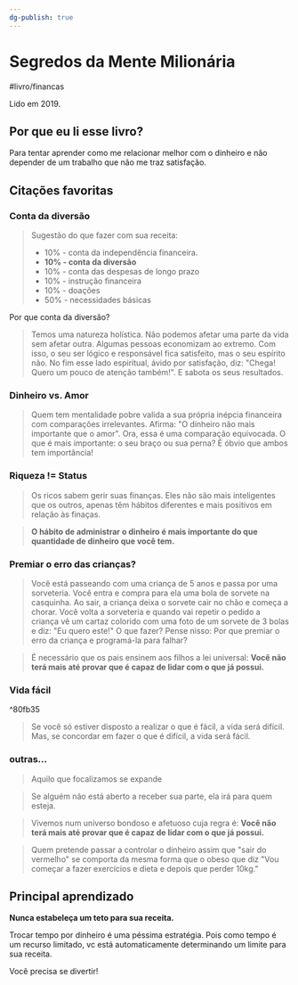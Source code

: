 ```yaml
---
dg-publish: true
---
```

# Segredos da Mente Milionária

#livro/financas 

Lido em 2019.

## Por que eu li esse livro?

Para tentar aprender como me relacionar melhor com o dinheiro e não depender de um trabalho que não me traz satisfação.

## Citações favoritas

### Conta da diversão

> Sugestão do que fazer com sua receita:
> - 10% - conta da independência financeira.
> - **10% - conta da diversão**
> - 10% - conta das despesas de longo prazo
> - 10% - instrução financeira
> - 10% - doações
> - 50% - necessidades básicas

Por que conta da diversão?

> Temos uma natureza holística. Não podemos afetar uma parte da vida sem afetar outra. Algumas pessoas economizam ao extremo. Com isso, o seu ser lógico e responsável fica satisfeito, mas o seu espírito não. No fim esse lado espiritual, ávido por satisfação, diz: "Chega! Quero um pouco de atenção também!". E sabota os seus resultados.

### Dinheiro vs. Amor

> Quem tem mentalidade pobre valida a sua própria inépcia financeira com comparações irrelevantes. Afirma: "O dinheiro não mais importante que o amor". Ora, essa é uma comparação equivocada. O que é mais importante: o seu braço ou sua perna? É óbvio que ambos tem importância!

### Riqueza != Status

> Os ricos sabem gerir suas finanças. Eles não são mais inteligentes que os outros, apenas têm hábitos diferentes e mais positivos em relação às finaças.

> **O hábito de administrar o dinheiro é mais importante do que quantidade de dinheiro que você tem.**

### Premiar o erro das crianças?

> Você está passeando com uma criança de 5 anos e passa por uma sorveteria. Você entra e compra para ela uma bola de sorvete na casquinha. Ao sair, a criança deixa o sorvete cair no chão e começa a chorar.
> Você volta a sorveteria e quando vai repetir o pedido a criança vê um cartaz colorido com uma foto de um sorvete de 3 bolas e diz:
> "Eu quero este!"
> O que fazer?
> Pense nisso: Por que premiar o erro da criança e programá-la para falhar?

> É necessário que os pais ensinem aos filhos a lei universal: **Você não terá mais até provar que é capaz de lidar com o que já possui.**

### Vida fácil

^80fb35

> Se você só estiver disposto a realizar o que é fácil, a vida será difícil. Mas, se concordar em fazer o que é difícil, a vida será fácil.


### outras...

> Aquilo que focalizamos se expande

> Se alguém não está aberto a receber sua parte, ela irá para quem esteja.

> Vivemos num universo bondoso e afetuoso cuja regra é: **Você não terá mais até provar que é capaz de lidar com o que já possui.**

> Quem pretende passar a controlar o dinheiro assim que "sair do vermelho" se comporta da mesma forma que o obeso que diz "Vou começar a fazer exercícios e dieta e depois que perder 10kg."



## Principal aprendizado

**Nunca estabeleça um teto para sua receita.**

Trocar tempo por dinheiro é uma péssima estratégia. Pois como tempo é um recurso limitado, vc está automaticamente determinando um limite para sua receita.

Você precisa se divertir!



